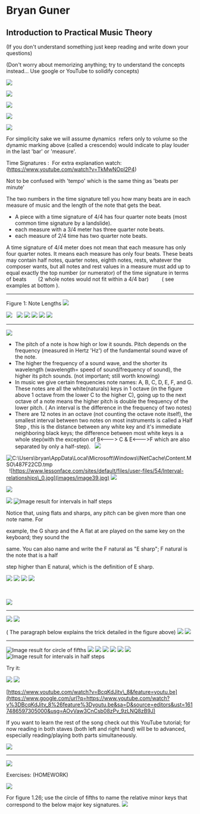 # Bryan Guner

## Introduction to Practical Music Theory

(If you don't understand something just keep reading and write down your questions)

(Don't worry about memorizing anything; try to understand the concepts instead… Use google or YouTube to solidify concepts)

![](images/image25.png)

![](images/image28.png)

![](images/image27.png)

![](images/image31.png)

![](images/image29.png)

For simplicity sake we will assume dynamics  refers only to volume so the dynamic marking above (called a crescendo) would indicate to play louder in the last 'bar' or 'measure'.

Time Signatures :  For extra explanation watch: (https://www.youtube.com/watch?v=TkMwNOpl2P4)

Not to be confused with 'tempo' which is the same thing as 'beats per minute'

The two numbers in the time signature tell you how many beats are in each measure of music and the length of the note that gets the beat.

-   A piece with a time signature of 4/4 has four quarter note beats (most common time signature by a landslide).
-   each measure with a 3/4 meter has three quarter note beats.
-   each measure of 2/4 time has two quarter note beats.

A time signature of 4/4 meter does not mean that each measure has only four quarter notes. It means each measure has only four beats. These beats may contain half notes, quarter notes, eighth notes, rests, whatever the composer wants, but all notes and rest values in a measure must add up to equal exactly the top number (or numerator) of the time signature in terms of beats        (2 whole notes would not fit within a 4/4 bar)         ( see examples at bottom ).

* * * * *

Figure 1: Note Lengths ![](images/image7.png)

![](images/image33.png)   ![](images/image21.png) ![](images/image32.png) ![](images/image12.png) ![](images/image23.png) ![](images/image26.png)

* * * * *

![](images/image36.png)

-   The pitch of a note is how high or low it sounds. Pitch depends on the frequency (measured in Hertz 'Hz') of the fundamental sound wave of the note.
-   The higher the frequency of a sound wave, and the shorter its wavelength (wavelength= speed of sound/frequency of sound), the higher its pitch sounds. (not important; still worth knowing)
-   In music we give certain frequencies note names: A, B, C, D, E, F, and G. These notes are all the white(naturals) keys in 1 octave (in the figure above 1 octave from the lower C to the higher C), going up to the next octave of a note means the higher pitch is double the frequency of the lower pitch. ( An interval is the difference in the frequency of two notes)
-   There are 12 notes in an octave (not counting the octave note itself), the smallest interval between two notes on most instruments is called a Half Step , this is the distance between any white key and it's immediate neighboring black keys; the difference between most white keys is a whole step(with the exception of B\<---\> C & E\<---\>F which are also separated by only a half-step).   ![](images/image16.png)

![C:\\Users\\bryan\\AppData\\Local\\Microsoft\\Windows\\INetCache\\Content.MSO\\487F22CD.tmp](images/image38.png)   ![https://www.lessonface.com/sites/default/files/user-files/54/Interval-relationships\_0.jpg](images/image39.jpg) ![](images/image19.png)

![](images/image41.png)

![](images/image42.png) ![Image result for intervals in half steps](images/image5.png)

Notice that, using flats and sharps, any pitch can be given more than one note name. For

example, the G sharp and the A flat at are played on the same key on the keyboard; they sound the

same. You can also name and write the F natural as "E sharp"; F natural is the note that is a half

step higher than E natural, which is the definition of E sharp.  

![](images/image43.png) ![](images/image10.png) ![](images/image1.png) ![](images/image13.png)

 

![](images/image4.png)

* * * * *

![](images/image34.png) ![](images/image9.png)

( The paragraph below explains the trick detailed in the figure above) ![](images/image40.png) ![](images/image37.png)

* * * * *

![Image result for circle of fifths](images/image2.png) ![](images/image14.png) ![](images/image3.png) ![](images/image30.png) ![](images/image6.png) ![](images/image15.png) ![](images/image8.png) ![Image result for intervals in half steps](images/image24.png)

Try it:

![](images/image18.png) ![](images/image20.png)

[https://www.youtube.com/watch?v=BcqKdJitv\_8&feature=youtu.be](https://www.google.com/url?q=https://www.youtube.com/watch?v%3DBcqKdJitv_8%26feature%3Dyoutu.be&sa=D&source=editors&ust=1617486597305000&usg=AOvVaw3CnCsb08zPv_9zLNQ8zB9J)

If you want to learn the rest of the song check out this YouTube tutorial; for now reading in both staves (both left and right hand) will be to advanced, especially reading/playing both parts simultaneously.

![](images/image22.png)

* * * * *

![](images/image11.png)

Exercises: (HOMEWORK)

![](images/image35.png)

For figure 1.26; use the circle of fifths to name the relative minor keys that correspond to the below major key signatures. ![](images/image17.png)

        


